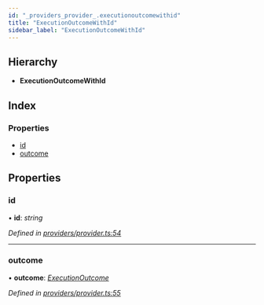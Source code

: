 ```yaml
---
id: "_providers_provider_.executionoutcomewithid"
title: "ExecutionOutcomeWithId"
sidebar_label: "ExecutionOutcomeWithId"
---
```


## Hierarchy

* **ExecutionOutcomeWithId**

## Index

### Properties

* [id](_providers_provider_.executionoutcomewithid.md#id)
* [outcome](_providers_provider_.executionoutcomewithid.md#outcome)

## Properties

###  id

• **id**: *string*

*Defined in [providers/provider.ts:54](https://github.com/nearprotocol/nearlib/blob/b8cdef5/src.ts/providers/provider.ts#L54)*

___

###  outcome

• **outcome**: *[ExecutionOutcome](_providers_provider_.executionoutcome.md)*

*Defined in [providers/provider.ts:55](https://github.com/nearprotocol/nearlib/blob/b8cdef5/src.ts/providers/provider.ts#L55)*
